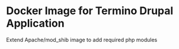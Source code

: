# Docker Image for Termino Drupal Application

Extend Apache/mod_shib image to add required php modules
